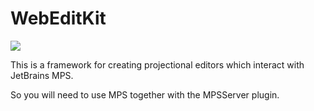 # WebEditKit

![](https://img.shields.io/npm/v/webeditkit?style=plastic)

This is a framework for creating projectional editors which interact with JetBrains MPS.

So you will need to use MPS together with the MPSServer plugin.
